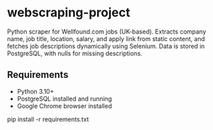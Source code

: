 # webscraping-project
Python scraper for Wellfound.com jobs (UK-based). Extracts company name, job title, location, salary, and apply link from static content, and fetches job descriptions dynamically using Selenium. Data is stored in PostgreSQL, with nulls for missing descriptions.



## Requirements
- Python 3.10+
- PostgreSQL installed and running
- Google Chrome browser installed



pip install -r requirements.txt
